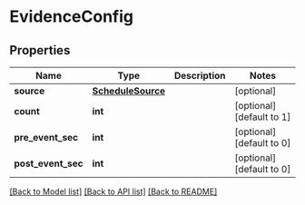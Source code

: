 # EvidenceConfig

## Properties
Name | Type | Description | Notes
------------ | ------------- | ------------- | -------------
**source** | [**ScheduleSource**](ScheduleSource.md) |  | [optional] 
**count** | **int** |  | [optional] [default to 1]
**pre_event_sec** | **int** |  | [optional] [default to 0]
**post_event_sec** | **int** |  | [optional] [default to 0]

[[Back to Model list]](../README.md#documentation-for-models) [[Back to API list]](../README.md#documentation-for-api-endpoints) [[Back to README]](../README.md)


